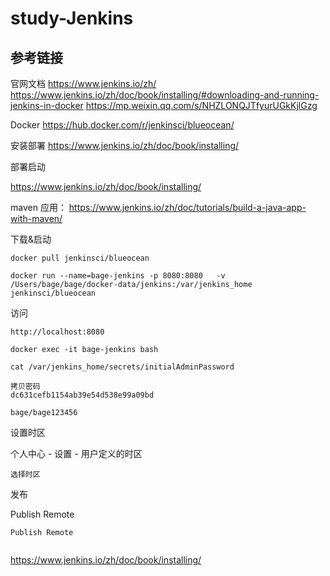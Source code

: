 # study-Jenkins

## 参考链接
官网文档 https://www.jenkins.io/zh/
https://www.jenkins.io/zh/doc/book/installing/#downloading-and-running-jenkins-in-docker
https://mp.weixin.qq.com/s/NHZLONQJTfyurUGkKjlGzg

Docker https://hub.docker.com/r/jenkinsci/blueocean/

安装部署 https://www.jenkins.io/zh/doc/book/installing/

部署启动

https://www.jenkins.io/zh/doc/book/installing/

maven 应用： https://www.jenkins.io/zh/doc/tutorials/build-a-java-app-with-maven/

下载&启动

```
docker pull jenkinsci/blueocean

docker run --name=bage-jenkins -p 8080:8080   -v /Users/bage/bage/docker-data/jenkins:/var/jenkins_home jenkinsci/blueocean

```



访问

```
http://localhost:8080

docker exec -it bage-jenkins bash

cat /var/jenkins_home/secrets/initialAdminPassword

拷贝密码
dc631cefb1154ab39e54d538e99a09bd

bage/bage123456

```



设置时区

个人中心 - 设置 - 用户定义的时区

```
选择时区

```





发布

Publish Remote

```
Publish Remote


```







https://www.jenkins.io/zh/doc/book/installing/